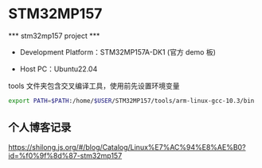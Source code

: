 # STM32MP157

*** stm32mp157 project ***

- Development Platform：STM32MP157A-DK1 (官方 demo 板)

- Host PC：Ubuntu22.04

tools 文件夹包含交叉编译工具，使用前先设置环境变量

``` bash
export PATH=$PATH:/home/$USER/STM32MP157/tools/arm-linux-gcc-10.3/bin
```

## 个人博客记录
<https://shilong.js.org/#/blog/Catalog/Linux%E7%AC%94%E8%AE%B0?id=%f0%9f%8d%87-stm32mp157>
